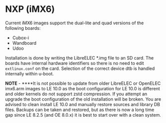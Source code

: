 # NXP \(iMX6\)

Current iMX6 images support the dual-lite and quad versions of the following boards:

* Cubox-i
* Wandboard
* Udoo

Installation is done by writing the LibreELEC \*.img file to an SD card. The boards have internal hardware identifiers so there is no need to edit `extlinux.conf` on the card. Selection of the correct device dtb is handled internally within u-boot.

**NOTE** - ****It is not possible to update from older LibreELEC or OpenELEC imx6.arm images to LE 10.0 as the boot configuration for LE 10.0 is different and older kernels do not support zstd compression. If you attempt an upgrade the boot configuration of the old installation will be broken. You are advised to clean install LE 10.0 and manually restore sources and library DB files. Backups can be taken and restored, but as there is now a long time gap since LE 8.2.5 \(and OE 8.0.x\) it is best to start over with a clean system.



